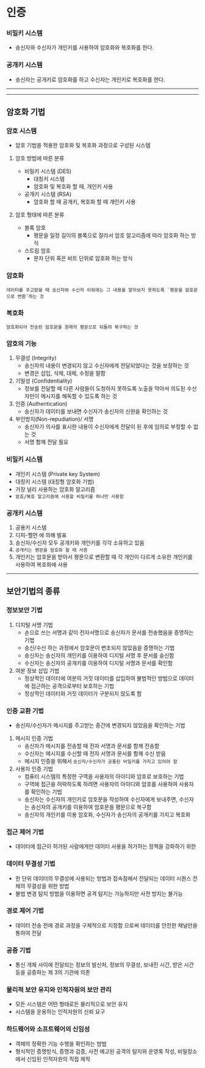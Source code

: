 # 인증

### 비밀키 시스템

- 송신자와 수신자가 개인키를 사용하여 암호화와 복호화를 한다.

### 공개키 시스템

- 송신자는 공개키로 암호화를 하고 수신자는 개인키로 복호화를 한다.

---

---

## 암호화 기법

### 암호 시스템

- 암호 기법을 적용한 암호화 및 복호화 과정으로 구성된 시스템

1. 암호 방법에 따른 분류

   - 비밀키 시스템 (DES)
     - 대칭키 시스템
     - 암호화 및 복호화 할 때, 개인키 사용
   - 공개키 시스템 (RSA)
     - 암호화 할 때 공개키, 복호화 할 때 개인키 사용

2. 암호 형태에 따른 분류
   - 블록 암호
     - 평문을 일정 길이의 블록으로 잘라서 암호 알고리즘에 따라 암호화 하는 방식
   - 스트림 암호
     - 문자 단위 혹은 비트 단위로 암호화 하는 방식

### 암호화

```
데이터를 주고받을 때 송신자와 수신자 이외에는 그 내용을 알아보지 못하도록 `평문을 암호문으로 변환`하는 것
```

### 복호화

```
암호화되어 전송된 암호문을 원래의 평문으로 되돌려 복구하는 것
```

### 암호의 기능

1. 무결성 (Integrity)
   - 송신자의 내용이 변경되지 않고 수신자에게 전달되었다는 것을 보장하는 것
   - 변경은 삽입, 삭제, 대체, 수정을 말함
2. 기밀성 (Confidentiality)
   - 정보를 전달할 때 다른 사람들이 도청하지 못하도록 노출을 막아서 의도된 수신자만이 메시지를 해독할 수 있도록 하는 것
3. 인증 (Authentication)
   - 송신자가 데이터를 보내면 수신자가 송신자의 신원을 확인하는 것
4. 부인방지(Non-repudiation)/ 서명
   - 송신자가 의사를 표시한 내용이 수신자에게 전달이 된 후에 임의로 부정할 수 없는 것
   - 서명 함께 전달 필요

### 비밀키 시스템

- 개인키 시스템 (Private key System)
- 대칭키 시스템 (대칭형 암호화 기법)
- 가장 널리 사용하는 암호화 알고리즘
- `암호/복호 알고리즘에 사용할 비밀키를 하나만 사용함`

### 공개키 시스템

1. 공용키 시스템
2. 디피-헬먼 에 의해 발표
3. 송신자/수신자 모두 공개키와 개인키를 각각 소유하고 있음
4. `공개키는 평문을 암호화 할 때 사용`
5. 개인키는 암호문을 받아서 평문으로 변환할 때 각 개인이 다르게 소유한 개인키를 사용하여 복호화에 사용

---

## 보안기법의 종류

### 정보보안 기법

1. 디지털 서명 기법
   - 손으로 쓰는 서명과 같이 전자서명으로 송신자가 문서를 전송했음을 증명하는 기법
   - 송신/수신 하는 과정에서 암호문이 변조되지 않았음을 증명하는 기법
   - 송신자는 송신자의 개인키를 이용하여 디지털 서명 후 문서를 숭신함
   - 수신자는 송신자의 공개키를 이용하여 디지털 서명과 문서를 확인함
2. 여분 정보 삽입 기법
   - 정상적인 데이터에 여분의 거짓 데이터를 삽입하여 불법적인 방법으로 데이터에 접근하는 공격으로부터 보호하는 기법
   - 정상적인 데이터와 거짓 데이터가 구분되지 않도록 함

### 인증 교환 기법

- 송신자/수신자가 메시지를 주고받는 중간에 변경되지 않았음을 확인하는 기법

1. 메시지 인증 기법
   - 송신자가 메시지를 전송할 때 전자 서명과 문서를 함께 전송함
   - 수신자는 메시지를 수신할 때 전자 서명과 문서를 함께 수신 받음
   - 메시지 인증을 위해서 `송신자/수신자가 공통된 비밀키를 가지고 있어야 함`
2. 사용자 인증 기법
   - 컴퓨터 시스템의 특정한 구역을 사용자의 아이디와 암호로 보호하는 기법
   - 구역에 접근을 허락하도록 하려면 사용자의 아이디와 암호를 사용하여 사용자를 확인하는 기법
   - 송신자는 수신자의 개인키로 암호문을 작성하여 수신자에게 보내주면, 수신자는 송신자의 공개키를 이용하여 암호문을 평문으로 복구함
   - 송신자의 개인키를 이용 암호화, 수신자가 송신자의 공개키를 가지고 복호화

### 접근 제어 기법

- 데이터에 접근이 허가된 사람에게만 데이터 사용을 허가하는 정책을 강화하기 위한

### 데이터 무결성 기법

- 한 단위 데이터의 무결성에 사용되는 방법과 접속점에서 전달되는 데이터 시퀀스 전체의 무결성을 위한 방법
- 불법 변경 탐지 방법을 이용하면 공격 탐지는 가능하지만 사전 방지는 불가능

### 경로 제어 기법

- 데이터 전송 전에 경로 과정을 구체적으로 지정함 으로써 데이터를 안전한 채널만을 통하여 전달

### 공증 기법

- 통신 개체 사이에 전달되는 정보의 발신처, 정보의 무결성, 보내진 시간, 받은 시간 등을 공증하는 제 3의 기관에 의존

### 물리적 보안 유지와 인적자원의 보안 관리

- 모든 시스템은 어떤 형태로든 물리적으로 보안 유지
- 시스템을 운용하는 인적자원의 신뢰 요구

### 하드웨어와 소프트웨어의 신임성

- 객체의 정확한 기능 수행을 확인하는 방법
- 형식적인 증명방식, 증명과 검증, 사전 예고된 공격의 탐지와 운영록 작성, 비밀장소에서 신임된 인적자원의 직접 제작
